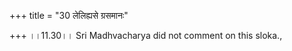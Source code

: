 +++
title = "30 लेलिह्यसे ग्रसमानः"

+++
।।11.30।। Sri Madhvacharya did not comment on this sloka.,
